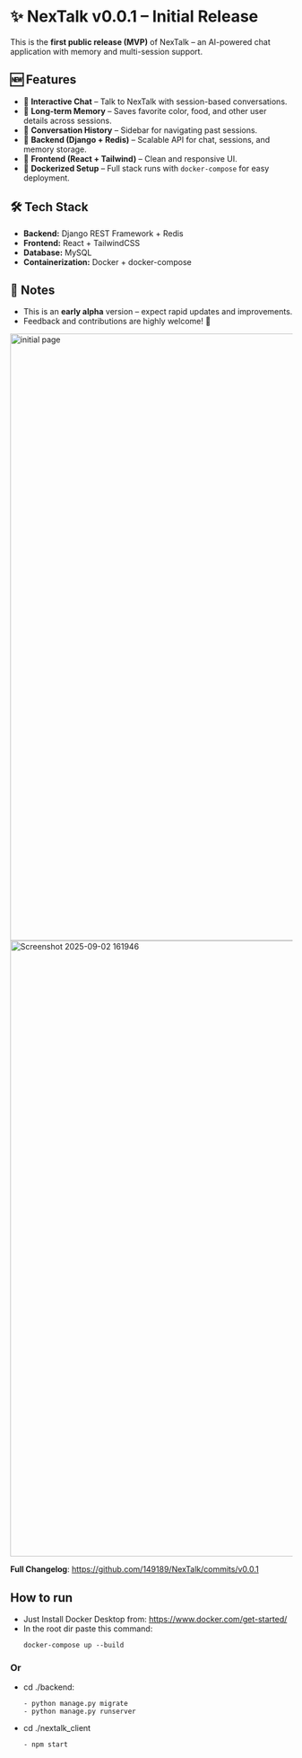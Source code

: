 # ✨ NexTalk v0.0.1 – Initial Release

This is the **first public release (MVP)** of NexTalk – an AI-powered chat application with memory and multi-session support.

## 🆕 Features
- 🔹 **Interactive Chat** – Talk to NexTalk with session-based conversations.
- 🔹 **Long-term Memory** – Saves favorite color, food, and other user details across sessions.
- 🔹 **Conversation History** – Sidebar for navigating past sessions.
- 🔹 **Backend (Django + Redis)** – Scalable API for chat, sessions, and memory storage.
- 🔹 **Frontend (React + Tailwind)** – Clean and responsive UI.
- 🔹 **Dockerized Setup** – Full stack runs with `docker-compose` for easy deployment.

## 🛠️ Tech Stack
- **Backend:** Django REST Framework + Redis
- **Frontend:** React + TailwindCSS
- **Database:** MySQL
- **Containerization:** Docker + docker-compose

## 📌 Notes
- This is an **early alpha** version – expect rapid updates and improvements.
- Feedback and contributions are highly welcome! 🙌
<img width="1918" height="1081" alt="initial page" src="https://github.com/user-attachments/assets/6c3b0e51-9376-4ac2-8ebc-c8b2e2877074" />
<img width="1918" height="1097" alt="Screenshot 2025-09-02 161946" src="https://github.com/user-attachments/assets/e9b36099-a222-4775-a503-90b9666c8f5e" />


**Full Changelog**: https://github.com/149189/NexTalk/commits/v0.0.1

## How to run
- Just Install Docker Desktop from: https://www.docker.com/get-started/
- In the root dir paste this command:
  ```
  docker-compose up --build
  ```
### Or
- cd ./backend:
   ```
   - python manage.py migrate
   - python manage.py runserver
   ```
- cd ./nextalk_client
  ```
  - npm start
  ```
